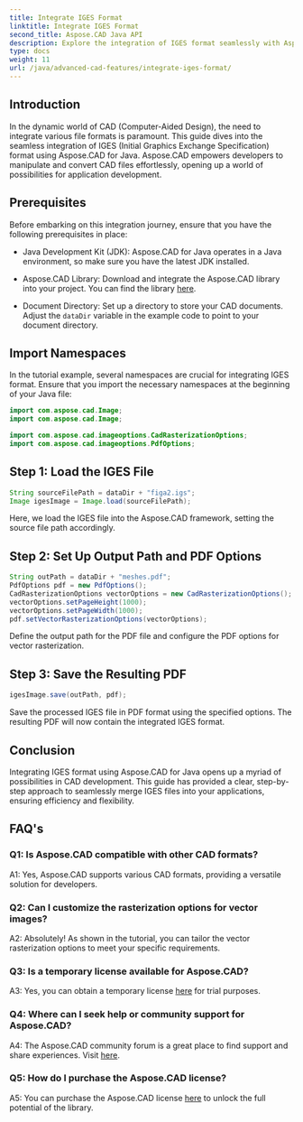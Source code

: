 ```yaml
---
title: Integrate IGES Format
linktitle: Integrate IGES Format
second_title: Aspose.CAD Java API
description: Explore the integration of IGES format seamlessly with Aspose.CAD for Java. Follow our step-by-step guide, harnessing the power of Aspose.CAD to elevate your CAD development experience.
type: docs
weight: 11
url: /java/advanced-cad-features/integrate-iges-format/
---
```

## Introduction

In the dynamic world of CAD (Computer-Aided Design), the need to integrate various file formats is paramount. This guide dives into the seamless integration of IGES (Initial Graphics Exchange Specification) format using Aspose.CAD for Java. Aspose.CAD empowers developers to manipulate and convert CAD files effortlessly, opening up a world of possibilities for application development.

## Prerequisites

Before embarking on this integration journey, ensure that you have the following prerequisites in place:

- Java Development Kit (JDK): Aspose.CAD for Java operates in a Java environment, so make sure you have the latest JDK installed.

- Aspose.CAD Library: Download and integrate the Aspose.CAD library into your project. You can find the library [here](https://releases.aspose.com/cad/java/).

- Document Directory: Set up a directory to store your CAD documents. Adjust the `dataDir` variable in the example code to point to your document directory.

## Import Namespaces

In the tutorial example, several namespaces are crucial for integrating IGES format. Ensure that you import the necessary namespaces at the beginning of your Java file:

```java
import com.aspose.cad.Image;
import com.aspose.cad.Image;

import com.aspose.cad.imageoptions.CadRasterizationOptions;
import com.aspose.cad.imageoptions.PdfOptions;
```

## Step 1: Load the IGES File

```java
String sourceFilePath = dataDir + "figa2.igs";
Image igesImage = Image.load(sourceFilePath);
```

Here, we load the IGES file into the Aspose.CAD framework, setting the source file path accordingly.

## Step 2: Set Up Output Path and PDF Options

```java
String outPath = dataDir + "meshes.pdf";
PdfOptions pdf = new PdfOptions();
CadRasterizationOptions vectorOptions = new CadRasterizationOptions();
vectorOptions.setPageHeight(1000);
vectorOptions.setPageWidth(1000);
pdf.setVectorRasterizationOptions(vectorOptions);
```

Define the output path for the PDF file and configure the PDF options for vector rasterization.

## Step 3: Save the Resulting PDF

```java
igesImage.save(outPath, pdf);
```

Save the processed IGES file in PDF format using the specified options. The resulting PDF will now contain the integrated IGES format.

## Conclusion

Integrating IGES format using Aspose.CAD for Java opens up a myriad of possibilities in CAD development. This guide has provided a clear, step-by-step approach to seamlessly merge IGES files into your applications, ensuring efficiency and flexibility.

## FAQ's

### Q1: Is Aspose.CAD compatible with other CAD formats?

A1: Yes, Aspose.CAD supports various CAD formats, providing a versatile solution for developers.

### Q2: Can I customize the rasterization options for vector images?

A2: Absolutely! As shown in the tutorial, you can tailor the vector rasterization options to meet your specific requirements.

### Q3: Is a temporary license available for Aspose.CAD?

A3: Yes, you can obtain a temporary license [here](https://purchase.aspose.com/temporary-license/) for trial purposes.

### Q4: Where can I seek help or community support for Aspose.CAD?

A4: The Aspose.CAD community forum is a great place to find support and share experiences. Visit [here](https://forum.aspose.com/c/cad/19).

### Q5: How do I purchase the Aspose.CAD license?

A5: You can purchase the Aspose.CAD license [here](https://purchase.aspose.com/buy) to unlock the full potential of the library.
